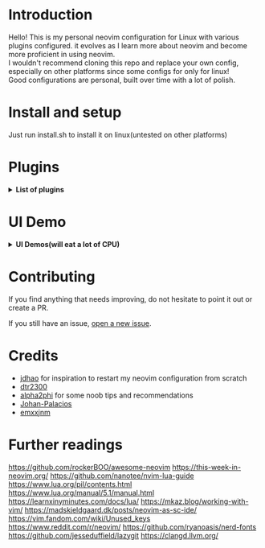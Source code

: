# Introduction

Hello! This is my personal neovim configuration for Linux with various plugins configured. it evolves as I learn more about neovim and become more proficient in using neovim. <br />
I wouldn't recommend cloning this repo and replace your own config, especially on other platforms since some configs for only for linux! <br />
Good configurations are personal, built over time with a lot of polish.

# Install and setup

Just run install.sh to install it on linux(untested on other platforms)

# Plugins
<details><summary><b>List of plugins</b></summary>

| Plugin            | Usage          |
|-------------------|--------------- |
| [Packer](https://github.com/wbthomason/packer.nvim)      | Plugin Management         |
| [hrsh7th](https://github.com/hrsh7th) + [lspconfig](https://github.com/neovim/nvim-lspconfig)     | AutoCompletion         |
| [lspkind](https://github.com/onsails/lspkind.nvim)     | Icons for autocompletion         |
| [cmp_luasnip](https://github.com/saadparwaiz1/cmp_luasnip)    | Snippet autocompletion         |
| [null-ls](https://github.com/jose-elias-alvarez/null-ls.nvim)     | Spellcheck and Clang_check        |
| [bufferline](https://github.com/akinsho/bufferline.nvim) | buffer management |
| [Telescope](https://github.com/nvim-telescope/telescope.nvim) | for fuzzy finding files and projects|
| [Code Runner](https://github.com/CRAG666/code_runner.nvim)| for running one file code quickly |
| [Alpha](https://github.com/goolord/alpha-nvim)| for dashboard |
| [impatient](https://github.com/lewis6991/impatient.nvim) | for improving starting time |
| [Cmake-tools](https://github.com/Civitasv/cmake-tools.nvim) | for CMake integration |
| [Gitsigns](https://github.com/lewis6991/gitsigns.nvim) | for git integration|
| [nvim-notify](https://github.com/rcarriga/nvim-notify) | GUI notifications |
| [startuptime](https://github.com/dstein64/vim-startuptime) | checking startuptime|
| [symbols-outline](https://github.com/simrat39/symbols-outline.nvim) | symbols-outline |
| [Vimwiki](https://github.com/vimwiki/vimwiki)| vimwiki |
| [Neo-tree](https://github.com/nvim-neo-tree/neo-tree.nvim) | | 
aand many more!(you can just look at init.lua to see all the plugins)
</details>


# UI Demo
<details><summary><b>UI Demos(will eat a lot of CPU)</b></summary>

For more UI demos, check [here](https://github.com/Rellotscrewdriver/nvim/issues/1).

## Start screen with alpha-nvim

<p align="center">
<img src="" width="800">
</p>

## Code autocompletion with nvim-cmp

<p align="center">
<img src="" width="800">
</p>

## Tags with symbols-outline

<p align="center">
<img src="" width="800">
</p>

## GUI-style notification with nvim-notify

<p align="center">
<img src="" width="800">
</p>

</details>

# Contributing

If you find anything that needs improving, do not hesitate to point it out or create a PR.

If you still have an issue, [open a new issue](https://github.com/jdhao/nvim-config/issues).

# Credits

* [jdhao](https://github.com/jdhao/nvim-config) for inspiration to restart my neovim configuration from scratch
* [dtr2300](https://github.com/dtr2300/nvim) 
* [alpha2phi](https://github.com/alpha2phi/neovim-for-beginner) for some noob tips and recommendations
* [Johan-Palacios](https://github.com/Johan-Palacios/nvim)
* [emxxjnm](https://github.com/emxxjnm/nvim)

# Further readings
https://github.com/rockerBOO/awesome-neovim
https://this-week-in-neovim.org/
https://github.com/nanotee/nvim-lua-guide
https://www.lua.org/pil/contents.html
https://www.lua.org/manual/5.1/manual.html
https://learnxinyminutes.com/docs/lua/
https://mkaz.blog/working-with-vim/
https://madskjeldgaard.dk/posts/neovim-as-sc-ide/
https://vim.fandom.com/wiki/Unused_keys
https://www.reddit.com/r/neovim/
https://github.com/ryanoasis/nerd-fonts
https://github.com/jesseduffield/lazygit
https://clangd.llvm.org/
